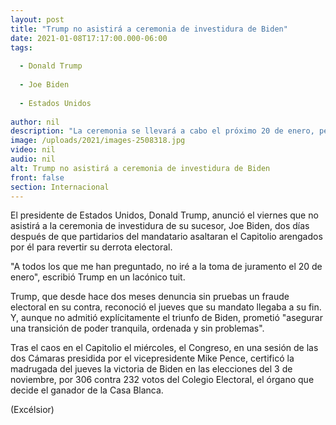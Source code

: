 ```yaml
---
layout: post
title: "Trump no asistirá a ceremonia de investidura de Biden"
date: 2021-01-08T17:17:00.000-06:00
tags:
  
  - Donald Trump
  
  - Joe Biden
  
  - Estados Unidos
  
author: nil
description: "La ceremonia se llevará a cabo el próximo 20 de enero, pero el mandatario saliente ya decidió no asistir al acto formal"
image: /uploads/2021/images-2508318.jpg
video: nil
audio: nil
alt: Trump no asistirá a ceremonia de investidura de Biden
front: false
section: Internacional
---
```


El presidente de Estados Unidos, Donald Trump, anunció el viernes que no asistirá a la ceremonia de investidura de su sucesor, Joe Biden, dos días después de que partidarios del mandatario asaltaran el Capitolio arengados por él para revertir su derrota electoral.

"A todos los que me han preguntado, no iré a la toma de juramento el 20 de enero", escribió Trump en un lacónico tuit.

Trump, que desde hace dos meses denuncia sin pruebas un fraude electoral en su contra, reconoció el jueves que su mandato llegaba a su fin. Y, aunque no admitió explícitamente el triunfo de Biden, prometió "asegurar una transición de poder tranquila, ordenada y sin problemas".

Tras el caos en el Capitolio el miércoles, el Congreso, en una sesión de las dos Cámaras presidida por el vicepresidente Mike Pence, certificó la madrugada del jueves la victoria de Biden en las elecciones del 3 de noviembre, por 306 contra 232 votos del Colegio Electoral, el órgano que decide el ganador de la Casa Blanca.

(Excélsior)